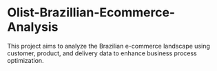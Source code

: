 # Olist-Brazillian-Ecommerce-Analysis
This project aims to analyze the Brazilian e-commerce landscape using customer, product, and delivery data to enhance business process optimization.
